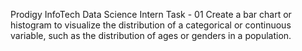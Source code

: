 Prodigy InfoTech
Data Science Intern
Task - 01
Create a bar chart or histogram to visualize the distribution of a categorical or continuous variable, such as the distribution of ages or genders in a population.
